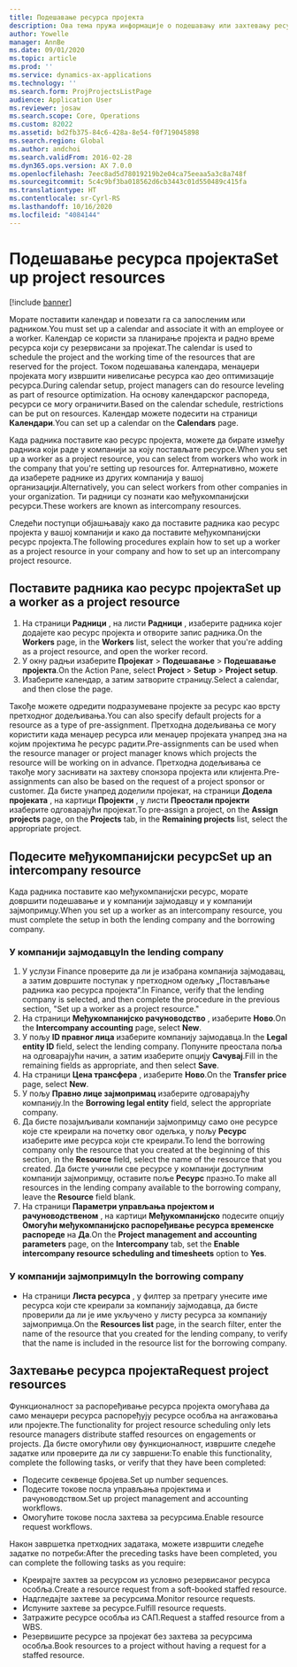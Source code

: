 ```yaml
---
title: Подешавање ресурса пројекта
description: Ова тема пружа информације о подешавању или захтевању ресурса пројекта.
author: Yowelle
manager: AnnBe
ms.date: 09/01/2020
ms.topic: article
ms.prod: ''
ms.service: dynamics-ax-applications
ms.technology: ''
ms.search.form: ProjProjectsListPage
audience: Application User
ms.reviewer: josaw
ms.search.scope: Core, Operations
ms.custom: 82022
ms.assetid: bd2fb375-84c6-428a-8e54-f0f719045898
ms.search.region: Global
ms.author: andchoi
ms.search.validFrom: 2016-02-28
ms.dyn365.ops.version: AX 7.0.0
ms.openlocfilehash: 7eec8ad5d78019219b2e04ca75eeaa5a3c8a748f
ms.sourcegitcommit: 5c4c9bf3ba018562d6cb3443c01d550489c415fa
ms.translationtype: HT
ms.contentlocale: sr-Cyrl-RS
ms.lasthandoff: 10/16/2020
ms.locfileid: "4084144"
---
```

# <a name="set-up-project-resources"></a><span data-ttu-id="b4fe6-103">Подешавање ресурса пројекта</span><span class="sxs-lookup"><span data-stu-id="b4fe6-103">Set up project resources</span></span>

[!include [banner](../includes/banner.md)]

<span data-ttu-id="b4fe6-104">Морате поставити календар и повезати га са запосленим или радником.</span><span class="sxs-lookup"><span data-stu-id="b4fe6-104">You must set up a calendar and associate it with an employee or a worker.</span></span> <span data-ttu-id="b4fe6-105">Календар се користи за планирање пројекта и радно време ресурса који су резервисани за пројекат.</span><span class="sxs-lookup"><span data-stu-id="b4fe6-105">The calendar is used to schedule the project and the working time of the resources that are reserved for the project.</span></span> <span data-ttu-id="b4fe6-106">Током подешавања календара, менаџери пројеката могу извршити нивелисање ресурса као део оптимизације ресурса.</span><span class="sxs-lookup"><span data-stu-id="b4fe6-106">During calendar setup, project managers can do resource leveling as part of resource optimization.</span></span> <span data-ttu-id="b4fe6-107">На основу календарског распореда, ресурси се могу ограничити.</span><span class="sxs-lookup"><span data-stu-id="b4fe6-107">Based on the calendar schedule, restrictions can be put on resources.</span></span> <span data-ttu-id="b4fe6-108">Календар можете подесити на страници **Календари**.</span><span class="sxs-lookup"><span data-stu-id="b4fe6-108">You can set up a calendar on the **Calendars** page.</span></span>

<span data-ttu-id="b4fe6-109">Када радника поставите као ресурс пројекта, можете да бирате између радника који раде у компанији за коју постављате ресурсе.</span><span class="sxs-lookup"><span data-stu-id="b4fe6-109">When you set up a worker as a project resource, you can select from workers who work in the company that you're setting up resources for.</span></span> <span data-ttu-id="b4fe6-110">Алтернативно, можете да изаберете раднике из других компанија у вашој организацији.</span><span class="sxs-lookup"><span data-stu-id="b4fe6-110">Alternatively, you can select workers from other companies in your organization.</span></span> <span data-ttu-id="b4fe6-111">Ти радници су познати као међукомпанијски ресурси.</span><span class="sxs-lookup"><span data-stu-id="b4fe6-111">These workers are known as intercompany resources.</span></span>

<span data-ttu-id="b4fe6-112">Следећи поступци објашњавају како да поставите радника као ресурс пројекта у вашој компанији и како да поставите међукомпанијски ресурс пројекта.</span><span class="sxs-lookup"><span data-stu-id="b4fe6-112">The following procedures explain how to set up a worker as a project resource in your company and how to set up an intercompany project resource.</span></span>

## <a name="set-up-a-worker-as-a-project-resource"></a><span data-ttu-id="b4fe6-113">Поставите радника као ресурс пројекта</span><span class="sxs-lookup"><span data-stu-id="b4fe6-113">Set up a worker as a project resource</span></span>

1. <span data-ttu-id="b4fe6-114">На страници **Радници** , на листи **Радници** , изаберите радника којег додајете као ресурс пројекта и отворите запис радника.</span><span class="sxs-lookup"><span data-stu-id="b4fe6-114">On the **Workers** page, in the **Workers** list, select the worker that you're adding as a project resource, and open the worker record.</span></span>
2. <span data-ttu-id="b4fe6-115">У окну радњи изаберите **Пројекат** &gt; **Подешавање** &gt; **Подешавање пројекта**.</span><span class="sxs-lookup"><span data-stu-id="b4fe6-115">On the Action Pane, select **Project** &gt; **Setup** &gt; **Project setup**.</span></span>
3. <span data-ttu-id="b4fe6-116">Изаберите календар, а затим затворите страницу.</span><span class="sxs-lookup"><span data-stu-id="b4fe6-116">Select a calendar, and then close the page.</span></span>

<span data-ttu-id="b4fe6-117">Такође можете одредити подразумеване пројекте за ресурс као врсту претходног додељивања.</span><span class="sxs-lookup"><span data-stu-id="b4fe6-117">You can also specify default projects for a resource as a type of pre-assignment.</span></span> <span data-ttu-id="b4fe6-118">Претходна додељивања се могу користити када менаџер ресурса или менаџер пројеката унапред зна на којим пројектима ће ресурс радити.</span><span class="sxs-lookup"><span data-stu-id="b4fe6-118">Pre-assignments can be used when the resource manager or project manager knows which projects the resource will be working on in advance.</span></span> <span data-ttu-id="b4fe6-119">Претходна додељивања се такође могу заснивати на захтеву спонзора пројекта или клијента.</span><span class="sxs-lookup"><span data-stu-id="b4fe6-119">Pre-assignments can also be based on the request of a project sponsor or customer.</span></span> <span data-ttu-id="b4fe6-120">Да бисте унапред доделили пројекат, на страници **Додела пројеката** , на картици **Пројекти** , у листи **Преостали пројекти** изаберите одговарајући пројекат.</span><span class="sxs-lookup"><span data-stu-id="b4fe6-120">To pre-assign a project, on the **Assign projects** page, on the **Projects** tab, in the **Remaining projects** list, select the appropriate project.</span></span>

## <a name="set-up-an-intercompany-resource"></a><span data-ttu-id="b4fe6-121">Подесите међукомпанијски ресурс</span><span class="sxs-lookup"><span data-stu-id="b4fe6-121">Set up an intercompany resource</span></span>

<span data-ttu-id="b4fe6-122">Када радника поставите као међукомпанијски ресурс, морате довршити подешавање и у компанији зајмодавцу и у компанији зајмопримцу.</span><span class="sxs-lookup"><span data-stu-id="b4fe6-122">When you set up a worker as an intercompany resource, you must complete the setup in both the lending company and the borrowing company.</span></span>

### <a name="in-the-lending-company"></a><span data-ttu-id="b4fe6-123">У компанији зајмодавцу</span><span class="sxs-lookup"><span data-stu-id="b4fe6-123">In the lending company</span></span>

1. <span data-ttu-id="b4fe6-124">У услузи Finance проверите да ли је изабрана компанија зајмодавац, а затим довршите поступак у претходном одељку „Постављање радника као ресурса пројекта“.</span><span class="sxs-lookup"><span data-stu-id="b4fe6-124">In Finance, verify that the lending company is selected, and then complete the procedure in the previous section, "Set up a worker as a project resource."</span></span>
2. <span data-ttu-id="b4fe6-125">На страници **Међукомпанијско рачуноводство** , изаберите **Ново**.</span><span class="sxs-lookup"><span data-stu-id="b4fe6-125">On the **Intercompany accounting** page, select **New**.</span></span>
3. <span data-ttu-id="b4fe6-126">У пољу **ID правног лица** изаберите компанију зајмодавца.</span><span class="sxs-lookup"><span data-stu-id="b4fe6-126">In the **Legal entity ID** field, select the lending company.</span></span> <span data-ttu-id="b4fe6-127">Попуните преостала поља на одговарајући начин, а затим изаберите опцију **Сачувај**.</span><span class="sxs-lookup"><span data-stu-id="b4fe6-127">Fill in the remaining fields as appropriate, and then select **Save**.</span></span>
4. <span data-ttu-id="b4fe6-128">На страници **Цена трансфера** , изаберите **Ново**.</span><span class="sxs-lookup"><span data-stu-id="b4fe6-128">On the **Transfer price** page, select **New**.</span></span>
5. <span data-ttu-id="b4fe6-129">У пољу **Правно лице зајмопримац** изаберите одговарајућу компанију.</span><span class="sxs-lookup"><span data-stu-id="b4fe6-129">In the **Borrowing legal entity** field, select the appropriate company.</span></span>
6. <span data-ttu-id="b4fe6-130">Да бисте позајмљивали компанији зајмопримцу само оне ресурсе које сте креирали на почетку овог одељка, у пољу **Ресурс** изаберите име ресурса који сте креирали.</span><span class="sxs-lookup"><span data-stu-id="b4fe6-130">To lend the borrowing company only the resource that you created at the beginning of this section, in the **Resource** field, select the name of the resource that you created.</span></span> <span data-ttu-id="b4fe6-131">Да бисте учинили све ресурсе у компанији доступним компанији зајмопримцу, оставите поље **Ресурс** празно.</span><span class="sxs-lookup"><span data-stu-id="b4fe6-131">To make all resources in the lending company available to the borrowing company, leave the **Resource** field blank.</span></span>
7. <span data-ttu-id="b4fe6-132">На страници **Параметри управљања пројектом и рачуноводственом** , на картици **Међукомпанијско** подесите опцију **Омогући међукомпанијско распоређивање ресурса временске распореде** на **Да**.</span><span class="sxs-lookup"><span data-stu-id="b4fe6-132">On the **Project management and accounting parameters** page, on the **Intercompany** tab, set the **Enable intercompany resource scheduling and timesheets** option to **Yes**.</span></span>

### <a name="in-the-borrowing-company"></a><span data-ttu-id="b4fe6-133">У компанији зајмопримцу</span><span class="sxs-lookup"><span data-stu-id="b4fe6-133">In the borrowing company</span></span>

- <span data-ttu-id="b4fe6-134">На страници **Листа ресурса** , у филтер за претрагу унесите име ресурса који сте креирали за компанију зајмодавца, да бисте проверили да ли је име укључено у листу ресурса за компанију зајмопримца.</span><span class="sxs-lookup"><span data-stu-id="b4fe6-134">On the **Resources list** page, in the search filter, enter the name of the resource that you created for the lending company, to verify that the name is included in the resource list for the borrowing company.</span></span>

## <a name="request-project-resources"></a><span data-ttu-id="b4fe6-135">Захтевање ресурса пројекта</span><span class="sxs-lookup"><span data-stu-id="b4fe6-135">Request project resources</span></span>
<span data-ttu-id="b4fe6-136">Функционалност за распоређивање ресурса пројекта омогућава да само менаџери ресурса распоређују ресурсе особља на ангажовања или пројекте.</span><span class="sxs-lookup"><span data-stu-id="b4fe6-136">The functionality for project resource scheduling only lets resource managers distribute staffed resources on engagements or projects.</span></span> <span data-ttu-id="b4fe6-137">Да бисте омогућили ову функционалност, извршите следеће задатке или проверите да ли су завршени:</span><span class="sxs-lookup"><span data-stu-id="b4fe6-137">To enable this functionality, complete the following tasks, or verify that they have been completed:</span></span>

- <span data-ttu-id="b4fe6-138">Подесите секвенце бројева.</span><span class="sxs-lookup"><span data-stu-id="b4fe6-138">Set up number sequences.</span></span>
- <span data-ttu-id="b4fe6-139">Подесите токове посла управљања пројектима и рачуноводством.</span><span class="sxs-lookup"><span data-stu-id="b4fe6-139">Set up project management and accounting workflows.</span></span>
- <span data-ttu-id="b4fe6-140">Омогућите токове посла захтева за ресурсима.</span><span class="sxs-lookup"><span data-stu-id="b4fe6-140">Enable resource request workflows.</span></span>

<span data-ttu-id="b4fe6-141">Након завршетка претходних задатака, можете извршити следеће задатке по потреби:</span><span class="sxs-lookup"><span data-stu-id="b4fe6-141">After the preceding tasks have been completed, you can complete the following tasks as you require:</span></span>

- <span data-ttu-id="b4fe6-142">Креирајте захтев за ресурсом из условно резервисаног ресурса особља.</span><span class="sxs-lookup"><span data-stu-id="b4fe6-142">Create a resource request from a soft-booked staffed resource.</span></span>
- <span data-ttu-id="b4fe6-143">Надгледајте захтеве за ресурсима.</span><span class="sxs-lookup"><span data-stu-id="b4fe6-143">Monitor resource requests.</span></span>
- <span data-ttu-id="b4fe6-144">Испуните захтеве за ресурсе.</span><span class="sxs-lookup"><span data-stu-id="b4fe6-144">Fulfill resource requests.</span></span>
- <span data-ttu-id="b4fe6-145">Затражите ресурсе особља из САП.</span><span class="sxs-lookup"><span data-stu-id="b4fe6-145">Request a staffed resource from a WBS.</span></span>
- <span data-ttu-id="b4fe6-146">Резервишите ресурсе за пројекат без захтева за ресурсима особља.</span><span class="sxs-lookup"><span data-stu-id="b4fe6-146">Book resources to a project without having a request for a staffed resource.</span></span>
